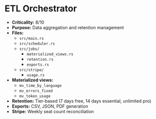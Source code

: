 # ETL Orchestrator

- **Criticality:** 8/10
- **Purpose:** Data aggregation and retention management
- **Files:**
  - `src/main.rs`
  - `src/scheduler.rs`
  - `src/jobs/`
    - `materialized_views.rs`
    - `retention.rs`
    - `exports.rs`
  - `src/stripe/`
    - `usage.rs`
- **Materialized views:**
  - `mv_time_by_language`
  - `mv_errors_fixed`
  - `mv_token_usage`
- **Retention:** Tier-based (7 days free, 14 days essential, unlimited pro)
- **Exports:** CSV, JSON, PDF generation
- **Stripe:** Weekly seat count reconciliation
